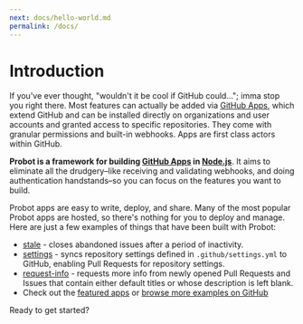 ```yaml
---
next: docs/hello-world.md
permalink: /docs/
---
```


# Introduction

If you've ever thought, "wouldn't it be cool if GitHub could…"; imma stop you right there. Most features can actually be added via [GitHub Apps](https://developer.github.com/apps/), which extend GitHub and can be installed directly on organizations and user accounts and granted access to specific repositories. They come with granular permissions and built-in webhooks. Apps are first class actors within GitHub.

**Probot is a framework for building [GitHub Apps](http://developer.github.com/apps) in [Node.js](https://nodejs.org/)**. It aims to eliminate all the drudgery–like receiving and validating webhooks, and doing authentication handstands–so you can focus on the features you want to build.

Probot apps are easy to write, deploy, and share. Many of the most popular Probot apps are hosted, so there's nothing for you to deploy and manage. Here are just a few examples of things that have been built with Probot:

- [stale](https://probot.github.io/apps/stale) - closes abandoned issues after a period of inactivity.
- [settings](https://probot.github.io/apps/settings) - syncs repository settings defined in `.github/settings.yml` to GitHub, enabling Pull Requests for repository settings.
- [request-info](https://probot.github.io/apps/request-info) - requests more info from newly opened Pull Requests and Issues that contain either default titles or whose description is left blank.
- Check out the [featured apps](ttps://probot.github.io/apps/) or [browse more examples on GitHub](https://github.com/search?q=topic%3Aprobot-app&type=Repositories)

Ready to get started?
